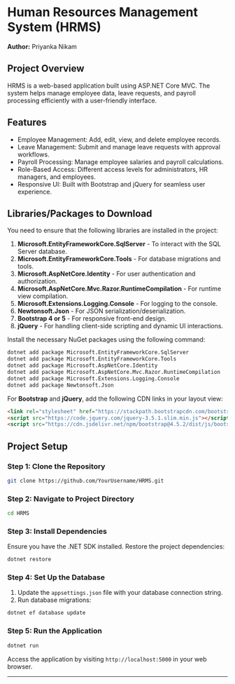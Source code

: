 # Human Resources Management System (HRMS)

**Author:** Priyanka Nikam

## Project Overview

HRMS is a web-based application built using ASP.NET Core MVC. The system helps manage employee data, leave requests, and payroll processing efficiently with a user-friendly interface.

## Features

- Employee Management: Add, edit, view, and delete employee records.
- Leave Management: Submit and manage leave requests with approval workflows.
- Payroll Processing: Manage employee salaries and payroll calculations.
- Role-Based Access: Different access levels for administrators, HR managers, and employees.
- Responsive UI: Built with Bootstrap and jQuery for seamless user experience.

## Libraries/Packages to Download

You need to ensure that the following libraries are installed in the project:

1. **Microsoft.EntityFrameworkCore.SqlServer** - To interact with the SQL Server database.
2. **Microsoft.EntityFrameworkCore.Tools** - For database migrations and tools.
3. **Microsoft.AspNetCore.Identity** - For user authentication and authorization.
4. **Microsoft.AspNetCore.Mvc.Razor.RuntimeCompilation** - For runtime view compilation.
5. **Microsoft.Extensions.Logging.Console** - For logging to the console.
6. **Newtonsoft.Json** - For JSON serialization/deserialization.
7. **Bootstrap 4 or 5** - For responsive front-end design.
8. **jQuery** - For handling client-side scripting and dynamic UI interactions.

Install the necessary NuGet packages using the following command:

```bash
dotnet add package Microsoft.EntityFrameworkCore.SqlServer
dotnet add package Microsoft.EntityFrameworkCore.Tools
dotnet add package Microsoft.AspNetCore.Identity
dotnet add package Microsoft.AspNetCore.Mvc.Razor.RuntimeCompilation
dotnet add package Microsoft.Extensions.Logging.Console
dotnet add package Newtonsoft.Json
```

For **Bootstrap** and **jQuery**, add the following CDN links in your layout view:

```html
<link rel="stylesheet" href="https://stackpath.bootstrapcdn.com/bootstrap/4.5.2/css/bootstrap.min.css">
<script src="https://code.jquery.com/jquery-3.5.1.slim.min.js"></script>
<script src="https://cdn.jsdelivr.net/npm/bootstrap@4.5.2/dist/js/bootstrap.bundle.min.js"></script>
```

## Project Setup

### Step 1: Clone the Repository

```bash
git clone https://github.com/YourUsername/HRMS.git
```

### Step 2: Navigate to Project Directory

```bash
cd HRMS
```

### Step 3: Install Dependencies

Ensure you have the .NET SDK installed. Restore the project dependencies:

```bash
dotnet restore
```

### Step 4: Set Up the Database

1. Update the `appsettings.json` file with your database connection string.
2. Run database migrations:

```bash
dotnet ef database update
```

### Step 5: Run the Application

```bash
dotnet run
```

Access the application by visiting `http://localhost:5000` in your web browser.

---
